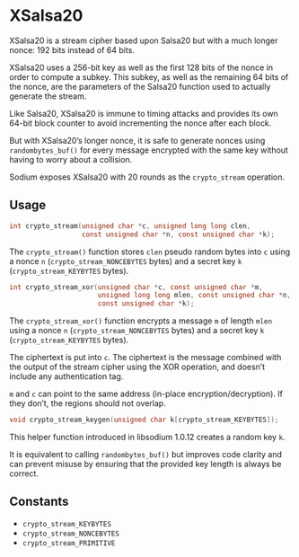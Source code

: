 # XSalsa20

XSalsa20 is a stream cipher based upon Salsa20 but with a much longer nonce: 192 bits instead of 64 bits.

XSalsa20 uses a 256-bit key as well as the first 128 bits of the nonce in order to compute a subkey. This subkey, as well as the remaining 64 bits of the nonce, are the parameters of the Salsa20 function used to actually generate the stream.

Like Salsa20, XSalsa20 is immune to timing attacks and provides its own 64-bit block counter to avoid incrementing the nonce after each block.

But with XSalsa20’s longer nonce, it is safe to generate nonces using `randombytes_buf()` for every message encrypted with the same key without having to worry about a collision.

Sodium exposes XSalsa20 with 20 rounds as the `crypto_stream` operation.

## Usage

``` c
int crypto_stream(unsigned char *c, unsigned long long clen,
                  const unsigned char *n, const unsigned char *k);
```

The `crypto_stream()` function stores `clen` pseudo random bytes into `c` using a nonce `n` (`crypto_stream_NONCEBYTES` bytes) and a secret key `k` (`crypto_stream_KEYBYTES` bytes).

``` c
int crypto_stream_xor(unsigned char *c, const unsigned char *m,
                      unsigned long long mlen, const unsigned char *n,
                      const unsigned char *k);
```

The `crypto_stream_xor()` function encrypts a message `m` of length `mlen` using a nonce `n` (`crypto_stream_NONCEBYTES` bytes) and a secret key `k` (`crypto_stream_KEYBYTES` bytes).

The ciphertext is put into `c`. The ciphertext is the message combined with the output of the stream cipher using the XOR operation, and doesn’t include any authentication tag.

`m` and `c` can point to the same address (in-place encryption/decryption). If they don’t, the regions should not overlap.

``` c
void crypto_stream_keygen(unsigned char k[crypto_stream_KEYBYTES]);
```

This helper function introduced in libsodium 1.0.12 creates a random key `k`.

It is equivalent to calling `randombytes_buf()` but improves code clarity and can prevent misuse by ensuring that the provided key length is always be correct.

## Constants

  - `crypto_stream_KEYBYTES`
  - `crypto_stream_NONCEBYTES`
  - `crypto_stream_PRIMITIVE`
